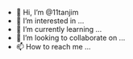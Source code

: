 - 👋 Hi, I’m @11tanjim
- 👀 I’m interested in ...
- 🌱 I’m currently learning ...
- 💞️ I’m looking to collaborate on ...
- 📫 How to reach me ...

<!---
11tanjim/11tanjim is a ✨ special ✨ repository because its `README.md` (this file) appears on your GitHub profile.
You can click the Preview link to take a look at your changes.
--->
